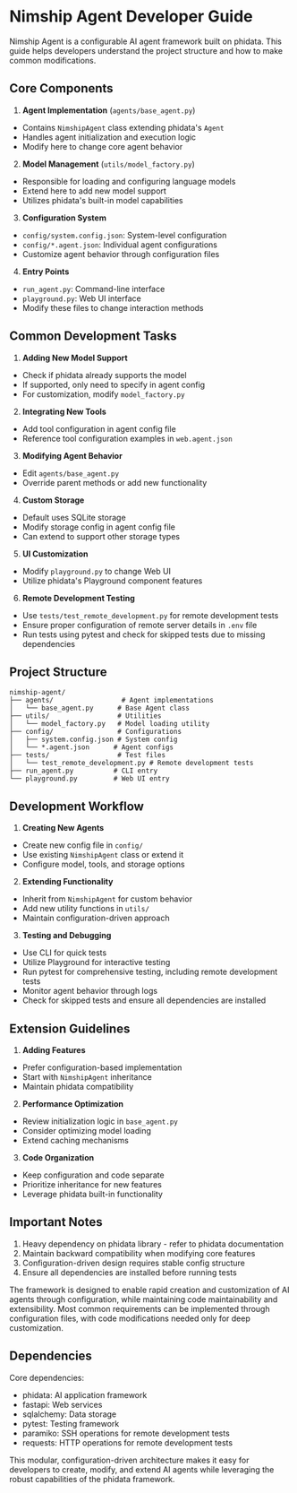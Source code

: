 # Nimship Agent Developer Guide

Nimship Agent is a configurable AI agent framework built on phidata. This guide helps developers understand the project structure and how to make common modifications.

## Core Components

1. **Agent Implementation** (`agents/base_agent.py`)
- Contains `NimshipAgent` class extending phidata's `Agent`
- Handles agent initialization and execution logic
- Modify here to change core agent behavior

2. **Model Management** (`utils/model_factory.py`)
- Responsible for loading and configuring language models
- Extend here to add new model support
- Utilizes phidata's built-in model capabilities

3. **Configuration System**
- `config/system.config.json`: System-level configuration
- `config/*.agent.json`: Individual agent configurations
- Customize agent behavior through configuration files

4. **Entry Points**
- `run_agent.py`: Command-line interface
- `playground.py`: Web UI interface
- Modify these files to change interaction methods

## Common Development Tasks

1. **Adding New Model Support**
- Check if phidata already supports the model
- If supported, only need to specify in agent config
- For customization, modify `model_factory.py`

2. **Integrating New Tools**
- Add tool configuration in agent config file
- Reference tool configuration examples in `web.agent.json`

3. **Modifying Agent Behavior**
- Edit `agents/base_agent.py`
- Override parent methods or add new functionality

4. **Custom Storage**
- Default uses SQLite storage
- Modify storage config in agent config file
- Can extend to support other storage types

5. **UI Customization**
- Modify `playground.py` to change Web UI
- Utilize phidata's Playground component features

6. **Remote Development Testing**
- Use `tests/test_remote_development.py` for remote development tests
- Ensure proper configuration of remote server details in `.env` file
- Run tests using pytest and check for skipped tests due to missing dependencies

## Project Structure

```
nimship-agent/
├── agents/                 # Agent implementations
│   └── base_agent.py      # Base Agent class
├── utils/                 # Utilities
│   └── model_factory.py   # Model loading utility
├── config/                # Configurations
│   ├── system.config.json # System config
│   └── *.agent.json      # Agent configs
├── tests/                 # Test files
│   └── test_remote_development.py # Remote development tests
├── run_agent.py          # CLI entry
└── playground.py         # Web UI entry
```

## Development Workflow

1. **Creating New Agents**
- Create new config file in `config/`
- Use existing `NimshipAgent` class or extend it
- Configure model, tools, and storage options

2. **Extending Functionality**
- Inherit from `NimshipAgent` for custom behavior
- Add new utility functions in `utils/`
- Maintain configuration-driven approach

3. **Testing and Debugging**
- Use CLI for quick tests
- Utilize Playground for interactive testing
- Run pytest for comprehensive testing, including remote development tests
- Monitor agent behavior through logs
- Check for skipped tests and ensure all dependencies are installed

## Extension Guidelines

1. **Adding Features**
- Prefer configuration-based implementation
- Start with `NimshipAgent` inheritance
- Maintain phidata compatibility

2. **Performance Optimization**
- Review initialization logic in `base_agent.py`
- Consider optimizing model loading
- Extend caching mechanisms

3. **Code Organization**
- Keep configuration and code separate
- Prioritize inheritance for new features
- Leverage phidata built-in functionality

## Important Notes

1. Heavy dependency on phidata library - refer to phidata documentation
2. Maintain backward compatibility when modifying core features
3. Configuration-driven design requires stable config structure
4. Ensure all dependencies are installed before running tests

The framework is designed to enable rapid creation and customization of AI agents through configuration, while maintaining code maintainability and extensibility. Most common requirements can be implemented through configuration files, with code modifications needed only for deep customization.

## Dependencies

Core dependencies:
- phidata: AI application framework
- fastapi: Web services
- sqlalchemy: Data storage
- pytest: Testing framework
- paramiko: SSH operations for remote development tests
- requests: HTTP operations for remote development tests

This modular, configuration-driven architecture makes it easy for developers to create, modify, and extend AI agents while leveraging the robust capabilities of the phidata framework.
